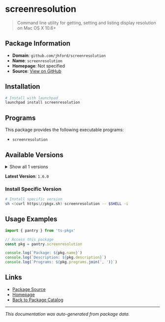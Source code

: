 # screenresolution

> Command line utility for getting, setting and listing display resolution on Mac OS X 10.6+

## Package Information

- **Domain**: `github.com/jhford/screenresolution`
- **Name**: `screenresolution`
- **Homepage**: Not specified
- **Source**: [View on GitHub](https://github.com/pkgxdev/pantry/tree/main/projects/github.com/jhford/screenresolution/package.yml)

## Installation

```bash
# Install with launchpad
launchpad install screenresolution
```

## Programs

This package provides the following executable programs:

- `screenresolution`

## Available Versions

<details>
<summary>Show all 1 versions</summary>

- `1.6.0`

</details>

**Latest Version**: `1.6.0`

### Install Specific Version

```bash
# Install specific version
sh <(curl https://pkgx.sh) screenresolution -- $SHELL -i
```

## Usage Examples

```typescript
import { pantry } from 'ts-pkgx'

// Access this package
const pkg = pantry.screenresolution

console.log(`Package: ${pkg.name}`)
console.log(`Description: ${pkg.description}`)
console.log(`Programs: ${pkg.programs.join(', ')}`)
```

## Links

- [Package Source](https://github.com/pkgxdev/pantry/tree/main/projects/github.com/jhford/screenresolution/package.yml)
- [Homepage](#)
- [Back to Package Catalog](../package-catalog.md)

---

*This documentation was auto-generated from package data.*
